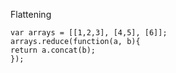 Flattening
```
var arrays = [[1,2,3], [4,5], [6]];
arrays.reduce(function(a, b){
return a.concat(b);
});
```
